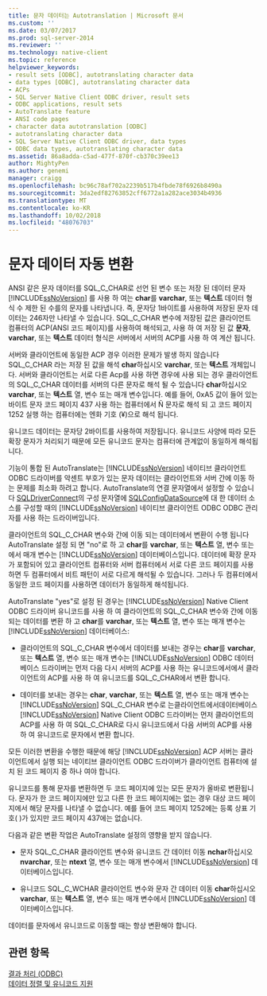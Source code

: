 ```yaml
---
title: 문자 데이터는 Autotranslation | Microsoft 문서
ms.custom: ''
ms.date: 03/07/2017
ms.prod: sql-server-2014
ms.reviewer: ''
ms.technology: native-client
ms.topic: reference
helpviewer_keywords:
- result sets [ODBC], autotranslating character data
- data types [ODBC], autotranslating character data
- ACPs
- SQL Server Native Client ODBC driver, result sets
- ODBC applications, result sets
- AutoTranslate feature
- ANSI code pages
- character data autotranslation [ODBC]
- autotranslating character data
- SQL Server Native Client ODBC driver, data types
- ODBC data types, autotranslating character data
ms.assetid: 86a8adda-c5ad-477f-870f-cb370c39ee13
author: MightyPen
ms.author: genemi
manager: craigg
ms.openlocfilehash: bc96c78af702a2239b517b4fbde78f6926b8490a
ms.sourcegitcommit: 3da2edf82763852cff6772a1a282ace3034b4936
ms.translationtype: MT
ms.contentlocale: ko-KR
ms.lasthandoff: 10/02/2018
ms.locfileid: "48076703"
---
```

# <a name="autotranslation-of-character-data"></a>문자 데이터 자동 변환
  ANSI 같은 문자 데이터를 SQL_C_CHAR로 선언 된 변수 또는 저장 된 데이터 문자 [!INCLUDE[ssNoVersion](../../includes/ssnoversion-md.md)] 를 사용 하 여는 **char**를 **varchar**, 또는 **텍스트** 데이터 형식 수 제한 된 수를의 문자를 나타냅니다. 즉, 문자당 1바이트를 사용하여 저장된 문자 데이터는 246자만 나타낼 수 있습니다. SQL_C_CHAR 변수에 저장된 값은 클라이언트 컴퓨터의 ACP(ANSI 코드 페이지)를 사용하여 해석되고, 사용 하 여 저장 된 값 **문자**, **varchar**, 또는 **텍스트** 데이터 형식은 서버에서 서버의 ACP를 사용 하 여 계산 됩니다.  
  
 서버와 클라이언트에 동일한 ACP 경우 이러한 문제가 발생 하지 않습니다 SQL_C_CHAR 라는 저장 된 값을 해석 **char**하십시오 **varchar**, 또는 **텍스트** 개체입니다. 서버와 클라이언트는 서로 다른 Acp를 사용 하면 경우에 사용 되는 경우 클라이언트의 SQL_C_CHAR 데이터를 서버의 다른 문자로 해석 될 수 있습니다 **char**하십시오 **varchar**, 또는 **텍스트** 열, 변수 또는 매개 변수입니다. 예를 들어, 0xA5 값이 들어 있는 바이트 문자 코드 페이지 437 사용 하는 컴퓨터에서 Ñ 문자로 해석 되 고 코드 페이지 1252 실행 하는 컴퓨터에는 엔화 기호 (¥)으로 해석 됩니다.  
  
 유니코드 데이터는 문자당 2바이트를 사용하여 저장됩니다. 유니코드 사양에 따라 모든 확장 문자가 처리되기 때문에 모든 유니코드 문자는 컴퓨터에 관계없이 동일하게 해석됩니다.  
  
 기능이 통합 된 AutoTranslate는 [!INCLUDE[ssNoVersion](../../includes/ssnoversion-md.md)] 네이티브 클라이언트 ODBC 드라이버를 악센트 부호가 있는 문자 데이터는 클라이언트와 서버 간에 이동 하는 문제를 최소화 하려고 합니다. AutoTranslate의 연결 문자열에서 설정할 수 있습니다 [SQLDriverConnect](../native-client-odbc-api/sqldriverconnect.md)의 구성 문자열에 [SQLConfigDataSource](../native-client-odbc-api/sqlconfigdatasource.md)에 대 한 데이터 소스를 구성할 때의 [!INCLUDE[ssNoVersion](../../includes/ssnoversion-md.md)] 네이티브 클라이언트 ODBC ODBC 관리자를 사용 하는 드라이버입니다.  
  
 클라이언트의 SQL_C_CHAR 변수와 간에 이동 되는 데이터에서 변환이 수행 됩니다 AutoTranslate 설정 되 면 "no"로 하 고 **char**를 **varchar**, 또는 **텍스트** 열, 변수 또는에서 매개 변수는 [!INCLUDE[ssNoVersion](../../includes/ssnoversion-md.md)] 데이터베이스입니다. 데이터에 확장 문자가 포함되어 있고 클라이언트 컴퓨터와 서버 컴퓨터에서 서로 다른 코드 페이지를 사용하면 두 컴퓨터에서 비트 패턴이 서로 다르게 해석될 수 있습니다. 그러나 두 컴퓨터에서 동일한 코드 페이지를 사용하면 데이터가 동일하게 해석됩니다.  
  
 AutoTranslate "yes"로 설정 된 경우는 [!INCLUDE[ssNoVersion](../../includes/ssnoversion-md.md)] Native Client ODBC 드라이버 유니코드를 사용 하 여 클라이언트의 SQL_C_CHAR 변수와 간에 이동 되는 데이터를 변환 하 고 **char**를 **varchar**, 또는 **텍스트** 열, 변수 또는 매개 변수는 [!INCLUDE[ssNoVersion](../../includes/ssnoversion-md.md)] 데이터베이스:  
  
-   클라이언트의 SQL_C_CHAR 변수에서 데이터를 보내는 경우는 **char**를 **varchar**, 또는 **텍스트** 열, 변수 또는 매개 변수는 [!INCLUDE[ssNoVersion](../../includes/ssnoversion-md.md)] ODBC 데이터베이스 드라이버는 먼저 다음 다시 서버의 ACP를 사용 하는 유니코드에서에서 클라이언트의 ACP를 사용 하 여 유니코드를 SQL_C_CHAR에서 변환 합니다.  
  
-   데이터를 보내는 경우는 **char**, **varchar**, 또는 **텍스트** 열, 변수 또는 매개 변수는 [!INCLUDE[ssNoVersion](../../includes/ssnoversion-md.md)] SQL_C_CHAR 변수로 는클라이언트에서데이터베이스[!INCLUDE[ssNoVersion](../../includes/ssnoversion-md.md)] Native Client ODBC 드라이버는 먼저 클라이언트의 ACP를 사용 하 여 SQL_C_CHAR로 다시 유니코드에서 다음 서버의 ACP를 사용 하 여 유니코드로 문자에서 변환 합니다.  
  
 모든 이러한 변환을 수행한 때문에 해당 [!INCLUDE[ssNoVersion](../../includes/ssnoversion-md.md)] ACP 서버는 클라이언트에서 실행 되는 네이티브 클라이언트 ODBC 드라이버가 클라이언트 컴퓨터에 설치 된 코드 페이지 중 하나 여야 합니다.  
  
 유니코드를 통해 문자를 변환하면 두 코드 페이지에 있는 모든 문자가 올바로 변환됩니다. 문자가 한 코드 페이지에만 있고 다른 한 코드 페이지에는 없는 경우 대상 코드 페이지에서 해당 문자를 나타낼 수 없습니다. 예를 들어 코드 페이지 1252에는 등록 상표 기호( )가 있지만 코드 페이지 437에는 없습니다.  
  
 다음과 같은 변환 작업은 AutoTranslate 설정의 영향을 받지 않습니다.  
  
-   문자 SQL_C_CHAR 클라이언트 변수와 유니코드 간 데이터 이동 **nchar**하십시오 **nvarchar**, 또는 **ntext** 열, 변수 또는 매개 변수에서 [!INCLUDE[ssNoVersion](../../includes/ssnoversion-md.md)] 데이터베이스입니다.  
  
-   유니코드 SQL_C_WCHAR 클라이언트 변수와 문자 간 데이터 이동 **char**하십시오 **varchar**, 또는 **텍스트** 열, 변수 또는 매개 변수에서 [!INCLUDE[ssNoVersion](../../includes/ssnoversion-md.md)] 데이터베이스입니다.  
  
 데이터를 문자에서 유니코드로 이동할 때는 항상 변환해야 합니다.  
  
## <a name="see-also"></a>관련 항목  
 [결과 처리 &#40;ODBC&#41;](processing-results-odbc.md)   
 [데이터 정렬 및 유니코드 지원](../collations/collation-and-unicode-support.md)  
  
  
